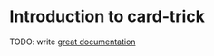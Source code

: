 # Introduction to card-trick

TODO: write [great documentation](http://jacobian.org/writing/what-to-write/)
